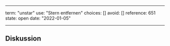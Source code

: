 
---
term:      "unstar"
use:       "Stern entfernen"
choices:   []
avoid:     []
reference: 651        
state:     open
date:      "2022-01-05"

---

## Diskussion

